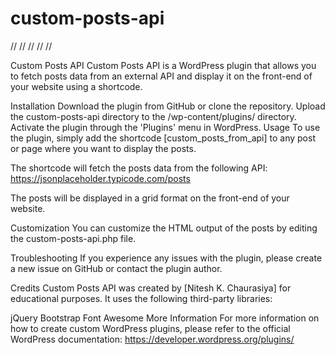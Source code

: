 # custom-posts-api

// 
//
//
//
//

Custom Posts API
Custom Posts API is a WordPress plugin that allows you to fetch posts data from an external API and display it on the front-end of your website using a shortcode.

Installation
Download the plugin from GitHub or clone the repository.
Upload the custom-posts-api directory to the /wp-content/plugins/ directory.
Activate the plugin through the 'Plugins' menu in WordPress.
Usage
To use the plugin, simply add the shortcode [custom_posts_from_api] to any post or page where you want to display the posts.

The shortcode will fetch the posts data from the following API: https://jsonplaceholder.typicode.com/posts

The posts will be displayed in a grid format on the front-end of your website.

Customization
You can customize the HTML output of the posts by editing the custom-posts-api.php file.

Troubleshooting
If you experience any issues with the plugin, please create a new issue on GitHub or contact the plugin author.


Credits
Custom Posts API was created by [Nitesh K. Chaurasiya] for educational purposes. It uses the following third-party libraries:

jQuery
Bootstrap
Font Awesome
More Information
For more information on how to create custom WordPress plugins, please refer to the official WordPress documentation: https://developer.wordpress.org/plugins/




